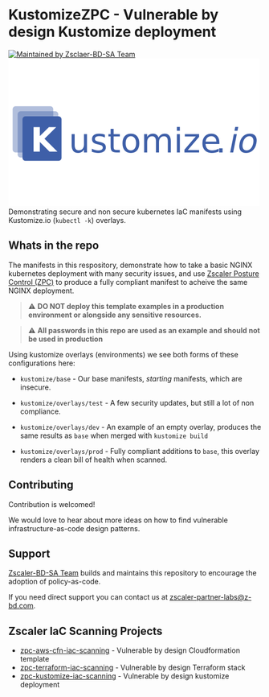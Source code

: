 # KustomizeZPC - Vulnerable by design Kustomize deployment

[![Maintained by Zsclaer-BD-SA Team](https://img.shields.io/badge/maintained%20by-Zscaler--BD--SA%20Team-blue)](https://github.com/zscaler-bd-sa)
![Kustomize](images/kustomize_logo.png)
Demonstrating secure and non secure kubernetes IaC manifests using Kustomize.io (`kubectl -k`) overlays.

## Whats in the repo

The manifests in this respository, demonstrate how to take a basic NGINX kubernetes deployment with many security issues, and use [Zscaler Posture Control (ZPC)](https://www.zscaler.com/products/posture-control) to produce a fully compliant manifest to acheive the same NGINX deployment.

> :warning:  **DO NOT deploy this template examples in a production environment or alongside any sensitive resources.**

> :warning:  **All passwords in this repo are used as an example and should not be used in production**

Using kustomize overlays (environments) we see both forms of these configurations here:

* `kustomize/base` - Our base manifests, *starting* manifests, which are insecure.

* `kustomize/overlays/test` - A few security updates, but still a lot of non compliance.

* `kustomize/overlays/dev` -  An example of an empty overlay, produces the same results as `base` when merged with `kustomize build`

* `kustomize/overlays/prod` - Fully compliant additions to `base`, this overlay renders a clean bill of health when scanned.

## Contributing

Contribution is welcomed!

We would love to hear about more ideas on how to find vulnerable infrastructure-as-code design patterns.

## Support

[Zscaler-BD-SA Team](https://github.com/zscaler-bd-sa) builds and maintains this repository to encourage the adoption of policy-as-code.

If you need direct support you can contact us at [zscaler-partner-labs@z-bd.com](mailto:zscaler-partner-labs@z-bd.com).

## Zscaler IaC Scanning Projects

* [zpc-aws-cfn-iac-scanning](https://github.com/zscaler-bd-sa/zpc-aws-cfn-iac-scanning) - Vulnerable by design Cloudformation template
* [zpc-terraform-iac-scanning](https://github.com/zscaler-bd-sa/zpc-terraform-iac-scanning) - Vulnerable by design Terraform stack
* [zpc-kustomize-iac-scanning](https://github.com/zscaler-bd-sa/zpc-kustomize-iac-scanning) - Vulnerable by design kustomize deployment
